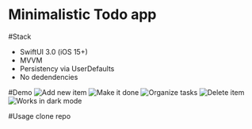 # Minimalistic Todo app

#Stack

- SwiftUI 3.0 (iOS 15+)
- MVVM
- Persistency via UserDefaults
- No dedendencies

#Demo
![Add new item](https://github.com/hosaruzu/swiftui-todo/blob/main/content/Add%20new%20item.gif)
![Make it done](https://github.com/hosaruzu/swiftui-todo/blob/main/content/Make%20done.gif)
![Organize tasks](https://github.com/hosaruzu/swiftui-todo/blob/main/content/Organize.gif)
![Delete item](https://github.com/hosaruzu/swiftui-todo/blob/main/content/Delete.gif)
![Works in dark mode](https://github.com/hosaruzu/swiftui-todo/blob/main/content/Dark%20mode.gif)

#Usage
clone repo
